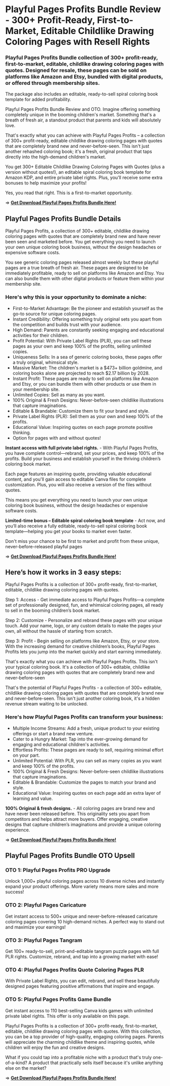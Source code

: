 # Playful Pages Profits Bundle Review - 300+ Profit-Ready, First-to-Market, Editable Childlike Drawing Coloring Pages with Resell Rights

### Playful Pages Profits Bundle collection of 300+ profit-ready, first-to-market, editable, childlike drawing coloring pages with quotes. Designed for resale, these pages can be sold on platforms like Amazon and Etsy, bundled with digital products, or offered through membership sites.
The package also includes an editable, ready-to-sell spiral coloring book template for added profitability.

Playful Pages Profits Bundle Review and OTO. Imagine offering something completely unique in the booming children's market. Something that's a breath of fresh air, a standout product that parents and kids will absolutely love.

That's exactly what you can achieve with Playful Pages Profits – a collection of 300+ profit-ready, editable childlike drawing coloring pages with quotes that are completely brand new and never-before-seen. This isn't just another rehashed coloring book; it's a fresh, original product that taps directly into the high-demand children's market.

You get 300+ Editable Childlike Drawing Coloring Pages with Quotes (plus a version without quotes!), an editable spiral coloring book template for Amazon KDP, and entire private label rights. Plus, you’ll receive some extra bonuses to help maximize your profits!

Yes, you read that right. This is a first-to-market opportunity.

=> [**Get Download Playful Pages Profits Bundle Here!**](https://warriorplus.com/o2/a/c5m34w9/0)


## Playful Pages Profits Bundle Details

Playful Pages Profits, a collection of 300+ editable, childlike drawing coloring pages with quotes that are completely brand new and have never been seen and marketed before. You get everything you need to launch your own unique coloring book business, without the design headaches or expensive software costs.

You see generic coloring pages released almost weekly but these playful pages are a true breath of fresh air. These pages are designed to be immediately profitable, ready to sell on platforms like Amazon and Etsy. You can also bundle them with other digital products or feature them within your membership site.

### Here's why this is your opportunity to dominate a niche:
- First-to-Market Advantage: Be the pioneer and establish yourself as the go-to source for unique coloring pages.
- Instant Credibility: Offering something truly original sets you apart from the competition and builds trust with your audience.
- High Demand: Parents are constantly seeking engaging and educational activities for their children.
- Profit Potential: With Private Label Rights (PLR), you can sell these pages as your own and keep 100% of the profits, selling unlimited copies.
- Uniqueness Sells: In a sea of generic coloring books, these pages offer a truly original, whimsical style.
- Massive Market: The children's market is a $473+ billion goldmine, and coloring books alone are projected to reach $2.17 billion by 2028.
- Instant Profit: These pages are ready to sell on platforms like Amazon and Etsy, or you can bundle them with other products or use them in your membership site.
- Unlimited Copies: Sell as many as you want.
- 100% Original & Fresh Designs: Never-before-seen childlike illustrations that capture imaginations.
- Editable & Brandable: Customize them to fit your brand and style.
- Private Label Rights (PLR): Sell them as your own and keep 100% of the profits.
- Educational Value: Inspiring quotes on each page promote positive thinking.
- Option for pages with and without quotes!

**Instant access with full private label rights.** - 
With Playful Pages Profits, you have complete control—rebrand, set your prices, and keep 100% of the profits. Build your business and establish yourself in the thriving children’s coloring book market.

Each page features an inspiring quote, providing valuable educational content, and you'll gain access to editable Canva files for complete customization. Plus, you will also receive a version of the files without quotes.

This means you get everything you need to launch your own unique coloring book business, without the design headaches or expensive software costs.

**Limited-time bonus – Editable spiral coloring book template** - 
Act now, and you’ll also receive a fully editable, ready-to-sell spiral coloring book template—helping you get your books to market even faster.

Don't miss your chance to be first to market and profit from these unique, never-before-released playful pages

=> [**Get Download Playful Pages Profits Bundle Here!**](https://warriorplus.com/o2/a/c5m34w9/0)


## Here’s how it works in 3 easy steps:
Playful Pages Profits is a collection of 300+ profit-ready, first-to-market, editable, childlike drawing coloring pages with quotes.

Step 1: Access - 
Get immediate access to Playful Pages Profits—a complete set of professionally designed, fun, and whimsical coloring pages, all ready to sell in the booming children’s book market.

Step 2: Customize - 
Personalize and rebrand these pages with your unique touch. Add your name, logo, or any custom details to make the pages your own, all without the hassle of starting from scratch.

Step 3: Profit - 
Begin selling on platforms like Amazon, Etsy, or your store. With the increasing demand for creative children’s books, Playful Pages Profits lets you jump into the market quickly and start earning immediately.

That's exactly what you can achieve with Playful Pages Profits. This isn't your typical coloring book. It's a collection of 300+ editable, childlike drawing coloring pages with quotes that are completely brand new and never-before-seen

That's the potential of Playful Pages Profits -  a collection of 300+ editable, childlike drawing coloring pages with quotes that are completely brand new and never-before-seen. This isn't just another coloring book, it's a hidden revenue stream waiting to be unlocked.

### Here's how Playful Pages Profits can transform your business:
- Multiple Income Streams: Add a fresh, unique product to your existing offerings or start a brand new venture.
- Cater to a Hungry Market: Tap into the ever-growing demand for engaging and educational children's activities.
- Effortless Profits: These pages are ready to sell, requiring minimal effort on your part.
- Unlimited Potential: With PLR, you can sell as many copies as you want and keep 100% of the profits.
- 100% Original & Fresh Designs: Never-before-seen childlike illustrations that capture imaginations.
- Editable & Brandable: Customize the pages to match your brand and style.
- Educational Value: Inspiring quotes on each page add an extra layer of learning and value.

**100% Original & fresh designs.** - 
All coloring pages are brand new and have never been released before. This originality sets you apart from competitors and helps attract more buyers.
Offer engaging, creative designs that capture children’s imaginations and provide a unique coloring experience.

=> [**Get Download Playful Pages Profits Bundle Here!**](https://warriorplus.com/o2/a/c5m34w9/0)



## Playful Pages Profits Bundle OTO Upsell

### OTO 1: Playful Pages Profits PRO Upgrade
Unlock 1,000+ playful coloring pages across 10 diverse niches and instantly expand your product offerings. More variety means more sales and more success!

### OTO 2: Playful Pages Caricature 
Get instant access to 500+ unique and never-before-released caricature coloring pages covering 10 high-demand niches. A perfect way to stand out and maximize your earnings!

### OTO 3: Playful Pages Tangram 
Get 100+ ready-to-sell, print-and-editable tangram puzzle pages with full PLR rights. Customize, rebrand, and tap into a growing market with ease!

### OTO 4: Playful Pages Profits Quote Coloring Pages PLR  
With Private Label Rights, you can edit, rebrand, and sell these beautifully designed pages featuring positive affirmations that inspire and engage.

### OTO 5: Playful Pages Profits Game Bundle 
Get instant access to 110 best-selling Canva kids games with unlimited private label rights. This offer is only available on this page.

Playful Pages Profits is a collection of 300+ profit-ready, first-to-market, editable, childlike drawing coloring pages with quotes. With this collection, you can be a top provider of high-quality, engaging coloring pages. Parents will appreciate the charming childlike theme and inspiring quotes, while children will enjoy the fun and creative designs.

What if you could tap into a profitable niche with a product that's truly one-of-a-kind? A product that practically sells itself because it's unlike anything else on the market?

=> [**Get Download Playful Pages Profits Bundle Here!**](https://warriorplus.com/o2/a/c5m34w9/0)
